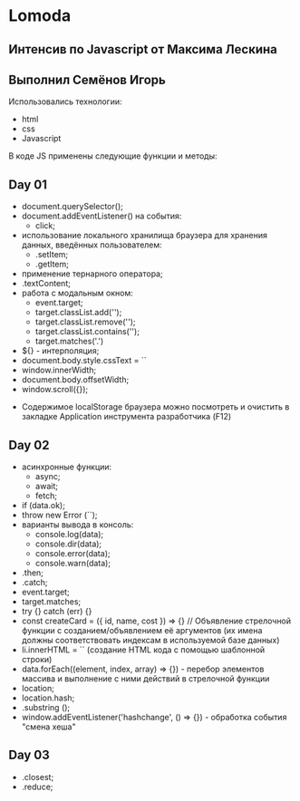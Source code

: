 # Lomoda

## Интенсив по Javascript от Максима Лескина

## Выполнил Семёнов Игорь

Использовались технологии:

- html
- css
- Javascript

В коде JS применены следующие функции и методы:

## Day 01

- document.querySelector();
- document.addEventListener() на события:
  - click;
- использование локального хранилища браузера для хранения данных, введённых пользователем:
  - .setItem;
  - .getItem;
- применение тернарного оператора;
- .textContent;
- работа с модальным окном:
  - event.target;
  - target.classList.add('');
  - target.classList.remove('');
  - target.classList.contains('');
  - target.matches('.')
- ${} - интерполяция;
- document.body.style.cssText = ``
- window.innerWidth;
- document.body.offsetWidth;
- window.scroll({});

* Содержимое localStorage браузера можно посмотреть и очистить в закладке Application инструмента разработчика (F12)

## Day 02

- асинхронные функции:
  - async;
  - await;
  - fetch;
- if (data.ok);
- throw new Error (``);
- варианты вывода в консоль:
  - console.log(data);
  - console.dir(data);
  - console.error(data);
  - console.warn(data);
- .then;
- .catch;
- event.target;
- target.matches;
- try {} catch (err) {}
- const createCard = ({ id, name, cost }) => {} // Объявление стрелочной функции с созданием/объявлением её аргументов (их имена должны соответствовать индексам в используемой базе данных)
- li.innerHTML = `` (создание HTML кода с помощью шаблонной строки)
- data.forEach((element, index, array) => {}) - перебор элементов массива и выполнение с ними действий в стрелочной функции
- location;
- location.hash;
- .substring ();
- window.addEventListener('hashchange', () => {}) - обработка события "смена хеша"

## Day 03

- .closest;
- .reduce;
